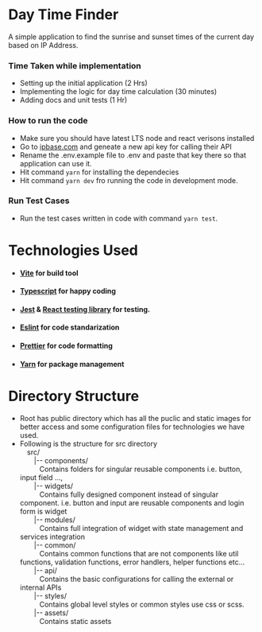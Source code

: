 # Day Time Finder
A simple application to find the sunrise and sunset times of the current day based on IP Address.

### Time Taken while implementation
- Setting up the initial application (2 Hrs)
- Implementing the logic for day time calculation (30 minutes)
- Adding docs and unit tests (1 Hr)

### How to run the code
- Make sure you should have latest LTS node and react verisons installed
- Go to [ipbase.com](https://app.ipbase.com/dashboard) and geneate a new api key for calling their API
- Rename the .env.example file to .env and paste that key there so that application can use it.
- Hit command `yarn` for installing the dependecies
- Hit command `yarn dev` fro running the code in development mode.

### Run Test Cases
- Run the test cases written in code with command `yarn test`.

# Technologies Used
- #### [Vite](https://vitejs.dev) for build tool
- #### [Typescript](https://www.typescriptlang.org/) for happy coding
- #### [Jest](https://jestjs.io/) & [React testing library](https://testing-library.com/docs/react-testing-library/intro/) for testing.
- #### [Eslint](https://eslint.org/) for code standarization
- #### [Prettier](https://prettier.io/) for code formatting
- #### [Yarn](https://yarnpkg.com/) for package management 

# Directory Structure
- Root has public directory which has all the puclic and static images for better access and some configuration files for technologies we have used.
- Following is the structure for src directory  
&emsp;src/  
&emsp;&emsp;|-- components/  
&emsp;&emsp;&ensp; Contains folders for singular reusable components i.e. button, input field ...,   
&emsp;&emsp;|-- widgets/  
&emsp;&emsp;&ensp; Contains fully designed component instead of singular component. i.e. button and input are reusable components and login form is widget  
&emsp;&emsp;|-- modules/  
&emsp;&emsp;&ensp; Contains full integration of widget with state management and services integration  
&emsp;&emsp;|-- common/  
&emsp;&emsp;&ensp; Contains common functions that are not components like util functions, validation functions, error handlers, helper functions etc...  
&emsp;&emsp;|-- api/  
&emsp;&emsp;&ensp; Contains the basic configurations for calling the external or internal APIs  
&emsp;&emsp;|-- styles/  
&emsp;&emsp;&ensp; Contains global level styles or common styles use css or scss.  
&emsp;&emsp;|-- assets/  
&emsp;&emsp;&ensp; Contains static assets  

